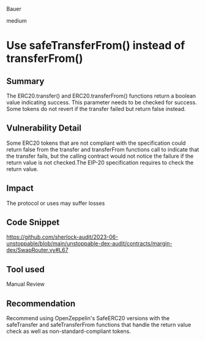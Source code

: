 Bauer

medium

# Use safeTransferFrom() instead of transferFrom()

## Summary

The ERC20.transfer() and ERC20.transferFrom() functions return a boolean value indicating success. This parameter needs to be checked for success. Some tokens do not revert if the transfer failed but return false instead.

## Vulnerability Detail
Some ERC20 tokens that are not compliant with the specification could return false from the transfer and transferFrom functions call to indicate that the transfer fails, but the calling contract would not notice the failure if the return value is not checked.The EIP-20 specification requires to check the return value.
## Impact
The protocol or uses may suffer losses


## Code Snippet
https://github.com/sherlock-audit/2023-06-unstoppable/blob/main/unstoppable-dex-audit/contracts/margin-dex/SwapRouter.vy#L67
## Tool used

Manual Review

## Recommendation
Recommend using OpenZeppelin's SafeERC20 versions with the safeTransfer and safeTransferFrom functions that handle the return value check as well as non-standard-compliant tokens.